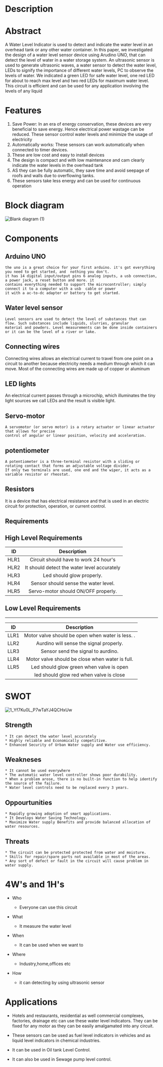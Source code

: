 # Description
# Abstract

A Water Level Indicator is used to detect and indicate the water level in an overhead tank or any other water 
container. In this paper, we investigated the design of a water level sensor device using Arudino UNO, that can 
detect the level of water in a water storage system. An ultrasonic sensor is used to generate ultrasonic waves, a 
water sensor to detect the water level, LEDs to signify the importance of different water levels, PC to observe the 
levels of water. We indicated a green LED for safe water level, one red LED for about to reach max level and two 
red LEDs for maximum water level. This circuit is efficient and can be used for any application involving the 
levels of any liquid
# Features

 1) Save Power: In an era of energy conservation, these devices are very beneficial to save energy. Hence 
electrical power wastage can be reduced. These sensor control water levels and minimize the usage of 
electricity
2) Automatically works: These sensors can work automatically when connected to timer devices.
3) These are low cost and easy to install devices
4) The design is compact and with low maintenance and cam clearly indicate the water levels in the overhead 
tank
5) AS they can be fully automatic, they save time and avoid seepage of roofs and walls due to overflowing tanks.
6) These sensors take less energy and can be used for continuous operation
# Block diagram
![Blank diagram (1)](https://user-images.githubusercontent.com/98872208/155832144-91d243e5-b589-4469-88f5-b14950d40e6a.png)
# Components
 ## Arduino UNO
    the uno is a great choice for your first arduino. it's got everything you need to get started, and  nothing you don't.
    it has 14 digital input/output pins 6 analog inputs, a usb connection, a power jack, a reset button and more. it 
    contains everything needed to support the microcontroller; simply connect it to a computer with a usb  cable or power
    it with a ac-to-dc adapter or battery to get started.

 ## Water level sensor
    Level sensors are used to detect the level of substances that can flow. Such substances include liquids, slurries, granular
    material and powders. Level measurements can be done inside containers or it can be the level of a river or lake.
    
 ## Connecting wires
   Connecting wires allows an electrical current to travel from one point on a circuit to another because electricity needs 
   a medium through which it can move. Most of the connecting wires are made up of copper or aluminum
   
 ## LED lights
   An electrical current passes through a microchip, which illuminates the tiny light sources we call LEDs and the result is
   visible light.
   
 ## Servo-motor
    A servomotor (or servo motor) is a rotary actuator or linear actuator that allows for precise
    control of angular or linear position, velocity and acceleration.
    
 ## potentiometer
    A potentiometer is a three-terminal resistor with a sliding or rotating contact that forms an adjustable voltage divider.
    If only two terminals are used, one end and the wiper, it acts as a variable resistor or rheostat.
   
 ## Resistors
   It is a device that has electrical resistance and that is used in an electric circuit for protection, operation, or current
   control.
## Requirements
## High Level Requirements
|ID	 | Description                                            |	
|:--:|:------------------------------------------------------:|
|HLR1|	Circuit should have to work 24 hour's | 
|HLR2|	It should detect the water level accurately               | 
|HLR3|	Led should glow properly.            |
|HLR4|	Sensor should sense the water level.             |
|HLR5|	Servo-motor should ON/OFF properly.
                            
## Low Level Requirements
_______________________________________________________________________________________
| ID |    Description                                                                                                                      |
|:--:|:-----------------------------------------------------------------------------------------------------------------------------------:|
|LLR1|  Motor valve should be open when water is less.                                                                                           .|
|LLR2|  Aurdino will sense the signal properly.                                                       |                                                                       
|LLR3|  Sensor send the signal to aurdino.                                                                            |                                                  
|LLR4|  Motor valve should be close when water is full.                                                                                            
|LLR5|  Led should glow green when valve is open
|     |   led should glow red when valve is close
# SWOT
![1_Yf7Ku0L_P7wTaYJ4QCHxUw](https://user-images.githubusercontent.com/98872208/157095212-a2fb1058-8c89-462b-9e38-fe21a4121c1a.png)
  ## Strength
    * It can detect the water level accurately
    * Highly reliable and Economically competitive.
    * Enhanced Security of Urban Water supply and Water use efficiency.
   
  ## Weakneses
    * It cannot be used everywhere
    * The automatic water level controller shows poor durability.
    * When a problem arose, there is no built-in function to help identify the source of the failure.
    * Water level controls need to be replaced every 3 years.

  ## Oppourtunities
    * Rapidly growing adoption of smart applications.
    * It Develops Water Saving Technology.
    * Maximize Water supply Benefits and provide balanced allocation of water resources.
    
  ##  Threats
    * The circuit can be protected protected from water and moisture. 
    * Skills for repair/spare parts not available in most of the areas.
    * Any sort of defect or fault in the circuit will cause problem in water supply.  
# 4W's and 1H's
  * Who
    * Everyone can use this circuit
   
  * What
    * It measure the water level
   
  * When
    * It can be used when we want to

  * Where
    * Industry,home,offices etc
 
  * How
    * it can detecting by using ultrasonic sensor  
# Applications
 *  Hotels and restaurants, residential as well commercial complexes, factories, drainage etc can use these 
water level indicators. They can be fixed for any motor as they can be easily amalgamated into any circuit.

 * These sensors can be used as fuel level indicators in vehicles and as liquid level indicators in chemical 
industries.

 * It can be used in Oil tank Level Control.
 
 * It can also be used in Sewage pump level control.
